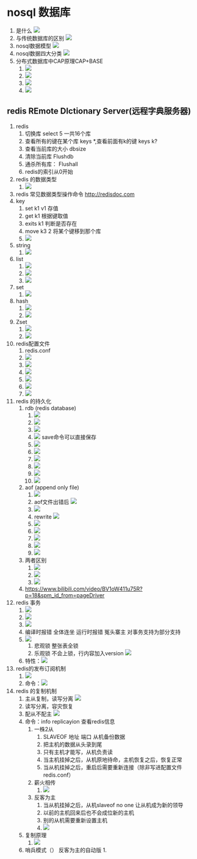 # nosql 数据库
1. 是什么 ![](../images/Snipaste_2021-03-12_10-07-42.png)
2. 与传统数据库的区别 ![](../images/Snipaste_2021-03-12_10-15-09.png)
3. nosql数据模型  ![](../images/Snipaste_2021-03-15_11-10-54.png)
4. nosql数据四大分类  ![](../images/Snipaste_2021-03-15_11-17-34.png)
5. 分布式数据库中CAP原理CAP+BASE 
   1. ![](../images/Snipaste_2021-03-15_11-22-43.png)
   2. ![](../images/Snipaste_2021-03-15_11-25-36.png)
   3. ![](../images/Snipaste_2021-03-15_11-31-00.png)
   4. ![](../images/Snipaste_2021-03-15_11-35-58.png)
## redis REmote DIctionary Server(远程字典服务器)
1. redis 
   1. 切换库 select 5 一共16个库
   2. 查看所有的键在某个库 keys *,查看前面有k的键 keys k?
   3. 查看当前库的大小 dbsize 
   4. 清除当前库 Flushdb 
   5. 通杀所有库： Flushall
   6. redis的索引从0开始
2. redis 的数据类型
   1. ![](../images/Snipaste_2021-03-15_15-03-46.png)
3. redis 常见数据类型操作命令 http://redisdoc.com
4. key
   1. set k1 v1 存值
   2. get k1 根据键取值
   3. exits k1 判断是否存在
   4. move k3 2 将某个键移到那个库
   5. ![](../images/Snipaste_2021-03-15_15-11-32.png)
5. string   
   1. ![](../images/Snipaste_2021-03-15_15-24-43.png)
6. list
   1. ![](../images/Snipaste_2021-03-15_15-27-28.png)
   2. ![](../images/Snipaste_2021-03-15_15-31-27.png)
   3. ![](../images/Snipaste_2021-03-15_15-50-51.png)
7. set 
   1. ![](../images/Snipaste_2021-03-15_15-59-08.png)
8. hash
   1. ![](../images/Snipaste_2021-03-15_16-02-28.png)
   2. ![](../images/Snipaste_2021-03-15_16-09-29.png)
9. Zset
   1.  ![](../images/Snipaste_2021-03-15_16-10-44.png)
   2.  ![](../images/Snipaste_2021-03-15_16-13-26.png)
10. redis配置文件
    1.  redis.conf 
    2.  ![](../images/Snipaste_2021-03-15_16-45-14.png)
    3.  ![](../images/Snipaste_2021-03-15_16-47-30.png)
    4.  ![](../images/Snipaste_2021-03-15_16-49-03.png)
    5.  ![](../images/Snipaste_2021-03-15_16-49-41.png)
    6.  ![](../images/Snipaste_2021-03-15_16-52-03.png)
    7.  ![](../images/Snipaste_2021-03-15_16-52-46.png)
11. redis 的持久化
    1.  rdb (redis database)
        1.  ![](../images/Snipaste_2021-03-15_16-58-53.png)
        2.  ![](../images/Snipaste_2021-03-16_19-30-31.png)
        3.  ![](../images/Snipaste_2021-03-16_19-45-21.png)
        4.  ![](../images/Snipaste_2021-03-16_19-47-08.png)  save命令可以直接保存
        5.  ![](../images/Snipaste_2021-03-16_19-52-42.png)
        6.  ![](../images/Snipaste_2021-03-16_19-55-08.png)
        7.  ![](../images/Snipaste_2021-03-16_19-58-45.png)
        8.  ![](../images/Snipaste_2021-03-17_14-50-23.png)
        9.  ![](../images/Snipaste_2021-03-17_14-58-04.png)
        10. ![](../images/Snipaste_2021-03-17_14-59-11.png)
    2.  aof (append only file)
        1.  ![](../images/Snipaste_2021-03-17_15-04-36.png)
        2.  aof文件出错后 ![](../images/Snipaste_2021-03-17_15-20-40.png)
        3.  ![](../images/Snipaste_2021-03-17_15-24-50.png)
        4.  rewrite ![](../images/Snipaste_2021-03-17_15-30-09.png)
        5.  ![](../images/Snipaste_2021-03-17_15-33-00.png)
        6.  ![](../images/Snipaste_2021-03-17_15-33-31.png)
        7.  ![](../images/Snipaste_2021-03-17_15-41-29.png)
        8.  ![](../images/Snipaste_2021-03-17_15-46-14.png)
        9.  ![](../images/Snipaste_2021-03-17_15-46-48.png)
    3.  两者区别
        1.  ![](../images/Snipaste_2021-03-17_15-53-09.png)
        2.  ![](../images/Snipaste_2021-03-17_15-53-09.png)
        3.  ![](../images/Snipaste_2021-03-17_16-05-28.png)
    4.  https://www.bilibili.com/video/BV1oW411u75R?p=18&spm_id_from=pageDriver
12. redis 事务
    1.  ![](../images/Snipaste_2021-03-17_16-07-11.png)
    2.  ![](../images/Snipaste_2021-03-17_16-11-54.png)
    3.  ![](../images/Snipaste_2021-03-17_16-12-57.png)
    4.  编译时报错 全体连坐 运行时报错 冤头寨主 对事务支持为部分支持
    5.  ![](../images/Snipaste_2021-03-17_16-45-39.png)
        1.  悲观锁 整张表全锁
        2.  乐观锁 不会上锁，行内容加入version ![](../images/Snipaste_2021-03-17_17-04-12.png)
    6. 特性：![](../images/Snipaste_2021-03-17_17-05-04.png)
13. redis的发布订阅机制
    1.  ![](../images/Snipaste_2021-03-17_17-07-50.png)
    2.  命令：![](../images/Snipaste_2021-03-17_17-09-55.png)
14. redis 的复制机制
    1.  主从复制，读写分离 ![](../images/Snipaste_2021-03-17_17-13-03.png)
    2.  读写分离，容灾恢复
    3.  配从不配主 ![](../images/Snipaste_2021-03-17_17-15-40.png)
    4.  命令：info replicayion 查看redis信息
        1.  一株2从
            1.  SLAVEOF 地址 端口  从机备份数据
            2.  把主机的数据从头录到尾
            3.  只有主机才能写，从机负责读
            4.  当主机挂掉之后，从机原地待命，主机恢复之后，恢复正常
            5.  当从机挂掉之后，重启后需要重新连接（除非写进配置文件redis.conf）
        2. 薪火相传
           1. ![](../images/Snipaste_2021-03-17_17-40-00.png)
        3. 反客为主
           1. 当从机挂掉之后，从机slaveof no one 让从机成为新的领导
           2. 以前的主机回来后也不会成位新的主机
           3. 别的从机需要重新设置主机
           4. ![](../images/Snipaste_2021-03-17_17-48-03.png)
    5. 复制原理
       1. ![](../images/Snipaste_2021-03-17_17-49-29.png)
    6. 哨兵模式（） 反客为主的自动版
       1. 